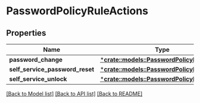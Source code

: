 # PasswordPolicyRuleActions

## Properties
Name | Type | Description | Notes
------------ | ------------- | ------------- | -------------
**password_change** | [***crate::models::PasswordPolicyRuleAction**](PasswordPolicyRuleAction.md) |  | [optional] 
**self_service_password_reset** | [***crate::models::PasswordPolicyRuleAction**](PasswordPolicyRuleAction.md) |  | [optional] 
**self_service_unlock** | [***crate::models::PasswordPolicyRuleAction**](PasswordPolicyRuleAction.md) |  | [optional] 

[[Back to Model list]](../README.md#documentation-for-models) [[Back to API list]](../README.md#documentation-for-api-endpoints) [[Back to README]](../README.md)


